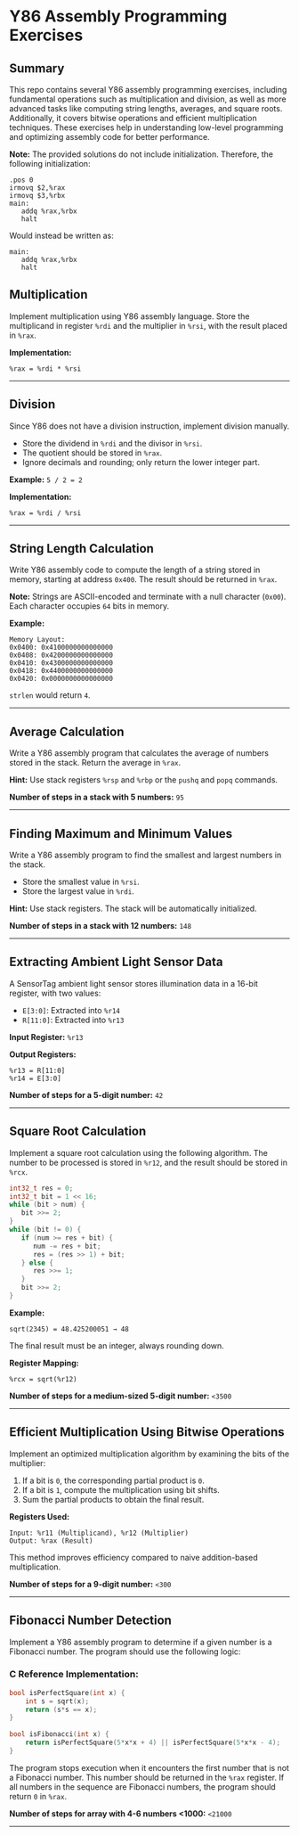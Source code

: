 # Y86 Assembly Programming Exercises

## Summary

This repo contains several Y86 assembly programming exercises, including fundamental operations such as multiplication and division, as well as more advanced tasks like computing string lengths, averages, and square roots. Additionally, it covers bitwise operations and efficient multiplication techniques. These exercises help in understanding low-level programming and optimizing assembly code for better performance.

**Note:** The provided solutions do not include initialization. Therefore, the following initialization:

```
.pos 0
irmovq $2,%rax
irmovq $3,%rbx   
main:
   addq %rax,%rbx
   halt
```

Would instead be written as:

```
main:
   addq %rax,%rbx
   halt
```

## Multiplication

Implement multiplication using Y86 assembly language. Store the multiplicand in register `%rdi` and the multiplier in `%rsi`, with the result placed in `%rax`.

**Implementation:**

```
%rax = %rdi * %rsi
```

---

## Division

Since Y86 does not have a division instruction, implement division manually.

- Store the dividend in `%rdi` and the divisor in `%rsi`.
- The quotient should be stored in `%rax`.
- Ignore decimals and rounding; only return the lower integer part.

**Example:** `5 / 2 = 2`

**Implementation:**

```
%rax = %rdi / %rsi
```

---

## String Length Calculation

Write Y86 assembly code to compute the length of a string stored in memory, starting at address `0x400`. The result should be returned in `%rax`.

**Note:** Strings are ASCII-encoded and terminate with a null character (`0x00`). Each character occupies `64` bits in memory.

**Example:**

```
Memory Layout:
0x0400: 0x4100000000000000
0x0408: 0x4200000000000000
0x0410: 0x4300000000000000
0x0418: 0x4400000000000000
0x0420: 0x0000000000000000
```

`strlen` would return `4`.

---

## Average Calculation

Write a Y86 assembly program that calculates the average of numbers stored in the stack. Return the average in `%rax`.

**Hint:** Use stack registers `%rsp` and `%rbp` or the `pushq` and `popq` commands.

**Number of steps in a stack with 5 numbers:** `95`

---

## Finding Maximum and Minimum Values

Write a Y86 assembly program to find the smallest and largest numbers in the stack.

- Store the smallest value in `%rsi`.
- Store the largest value in `%rdi`.

**Hint:** Use stack registers. The stack will be automatically initialized.

**Number of steps in a stack with 12 numbers:** `148`

---

## Extracting Ambient Light Sensor Data

A SensorTag ambient light sensor stores illumination data in a 16-bit register, with two values:

- `E[3:0]`: Extracted into `%r14`
- `R[11:0]`: Extracted into `%r13`

**Input Register:** `%r13`

**Output Registers:**

```
%r13 = R[11:0]
%r14 = E[3:0]
```

**Number of steps for a 5-digit number:** `42`

---

## Square Root Calculation

Implement a square root calculation using the following algorithm. The number to be processed is stored in `%r12`, and the result should be stored in `%rcx`.

```c
int32_t res = 0;
int32_t bit = 1 << 16;
while (bit > num) {
   bit >>= 2;
}
while (bit != 0) {
   if (num >= res + bit) {
      num -= res + bit;
      res = (res >> 1) + bit;
   } else {
      res >>= 1;
   }
   bit >>= 2;
}
```

**Example:**

```
sqrt(2345) = 48.425200051 → 48
```

The final result must be an integer, always rounding down.

**Register Mapping:**

```
%rcx = sqrt(%r12)
```

**Number of steps for a medium-sized 5-digit number:** `<3500`

---

## Efficient Multiplication Using Bitwise Operations

Implement an optimized multiplication algorithm by examining the bits of the multiplier:

1. If a bit is `0`, the corresponding partial product is `0`.
2. If a bit is `1`, compute the multiplication using bit shifts.
3. Sum the partial products to obtain the final result.

**Registers Used:**

```
Input: %r11 (Multiplicand), %r12 (Multiplier)
Output: %rax (Result)
```

This method improves efficiency compared to naive addition-based multiplication.

**Number of steps for a 9-digit number:** `<300`

---

## Fibonacci Number Detection

Implement a Y86 assembly program to determine if a given number is a Fibonacci number. The program should use the following logic:

### C Reference Implementation:

```c
bool isPerfectSquare(int x) {
    int s = sqrt(x);
    return (s*s == x);
}
  
bool isFibonacci(int x) {
    return isPerfectSquare(5*x*x + 4) || isPerfectSquare(5*x*x - 4);
}
```

The program stops execution when it encounters the first number that is not a Fibonacci number. This number should be returned in the `%rax` register. If all numbers in the sequence are Fibonacci numbers, the program should return `0` in `%rax`.

**Number of steps for array with 4-6 numbers <1000:** `<21000`

---

